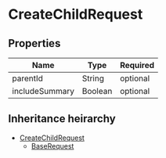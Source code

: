 

# CreateChildRequest

## Properties

Name | Type | Required
-------- | -------- | --------
parentId | String | optional
includeSummary | Boolean | optional




## Inheritance heirarchy


* [CreateChildRequest](CreateChildRequest.md)
    * [BaseRequest](BaseRequest.md)
